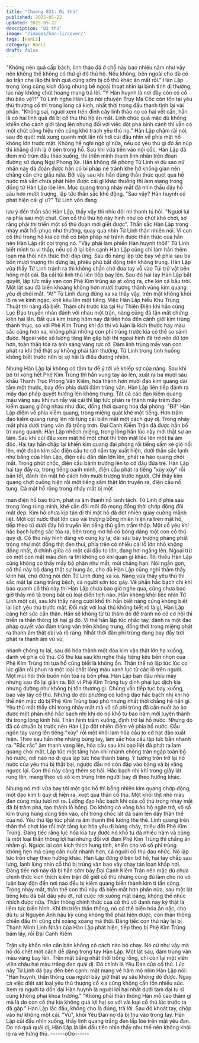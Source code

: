 ```yaml
---
title: "Chương 831: Dị thú"
published: 2025-05-22
updated: 2025-05-22
description: 'Dị thú'
image: '/images/han-li/cover/'
tags: [HanLi]
category: HanLi
draft: false
---
```


"Không nên quá cấp bách, linh thảo đã ở chỗ này bao nhiêu năm
như vậy nên không thể không có thứ gì đó thủ hộ. Nếu không,
bên ngoài cho dù có ảo trận che lấp thì linh quả cũng sớm bị cổ
thú khác ăn mất rồi." Hàn Lập trong lòng cũng kích động nhưng
bề ngoài thoạt nhìn lại bình tĩnh dị thường, lúc này không chút
hoang mang trả lời.
"Ý Hàn huynh là nơi đây còn có cổ thú bảo vệ?!" Tử Linh nghe
Hàn Lập nói chuyện Trụy Ma Cốc còn tồn tại yêu thú thượng cổ
thì trong lòng cả kinh, nhất thời trong đầu thanh tĩnh lại vài phần.
"Không sai, ngươi xem trên đỉnh cây linh thảo nọ có hai vết cắn,
hẳn là có hai linh quả đã bị cổ thú thủ hộ ăn mất. Linh chúc quả
mặc dù không khiến cho cảnh giới tăng lên nhưng đối với việc đột
phá bình cảnh thì vẫn có một chút công hiệu nên cũng khó trách
yêu thú nọ." Hàn Lập chậm rãi nói, sau đó quét mắt xung quanh
một lần rồi hơi cúi đầu nhìn về phía mặt hồ không lớn trước mặt.
Không hề nghi ngờ gì nữa, nếu có yêu thú gì đó ẩn núp thì khẳng
định là ở bên trong hồ.
Sau khi vừa tiến vào nội cốc, Hàn Lập đã đem mũ trùm đầu tháo
xuống, thi triển minh thanh linh nhãn trên đoạn đường sử dụng
Ngự Phong Xa. Hắn không đề phòng Tử Linh vì dù sao nữ nhân
này đã đoán được hắn có bí pháp né tránh khe hở không gian
nên chẳng cần che giấu nữa.
Bởi vậy sau khi hắn dùng thần thức quét qua hồ nước mà vẫn
chưa phát hiện được cái gì khác thường thì lam mang trong đồng
tử Hàn Lập lóe lên. Mục quang trong nháy mắt đã nhìn thấu đáy
hồ sâu hơn mười trượng, lập tức thần sắc khẽ động.
"Sao vậy? Hàn huynh có phát hiện cái gì ư?" Tử Linh vốn đang

lưu ý đến thần sắc Hàn Lập, thấy vậy thì nhíu đôi mi thanh tú hỏi.
"Ngươi lui ra phía sau một chút. Con cổ thú thủ hộ này hình như
có chút khó chơi, sợ rằng phải thi triển một số thủ đoạn mới giết
được". Thần sắc Hàn Lập trong nháy mắt hồi phục như thường,
quay qua nhìn Tử Linh thản nhiên nói.
Vì con cổ thú trong hồ kia có thể có biện pháp né tránh được thần
thức của hắn nên Hàn Lập rất coi trọng nó.
"Vậy phải làm phiền Hàn huynh thôi!" Tử Linh biết mình tu vi thấp,
nếu có ở lại bên cạnh Hàn Lập cũng chỉ làm hắn thêm loạn mà
thôi nên thức thời đáp ứng. Sau đó nàng lập tức bay về phía sau
ba bốn mươi trượng thì dừng lại, phiêu phù bất động trên không
trung.
Hàn Lập vừa thấy Tử Linh tránh ra thì không chần chờ đưa tay vỗ
vào Túi trữ vật bên hông một cái. Ba cái túi linh thú liên tiếp bay
lên. Sau đó hai tay Hàn Lập bắt quyết, lập tức mấy vạn con Phệ
Kim trùng ào ạt xông ra, che kín cả bầu trời. Một lát sau đã biến
khoảng không hơn mười trượng thành vùng kim quang yêu dị
chói mắt.
"A!" Tử Linh đang đứng xa xa thấy vậy, trên mặt không khỏi lộ ra
vẻ kinh ngạc, khẽ kêu lên một tiếng.
Việc Hàn Lập hiểu Khu Trùng Thuật thì nàng đã biết. Thậm chí
trước kia tại Hư Thiên Điện khi hắn cùng Lục Đạo truyền nhân
đánh với nhau một trận, nàng cũng đã tận mắt chứng kiến hai lần.
Bất quá kim trùng hôm nay đã tiến hóa đến cảnh giới kim trùng
thành thục, so với Phệ Kim Trùng khi đó thì vô luận là kích thước
hay màu sắc cũng hơn xa, không phải những con phi trùng trước
kia có thể so sánh được.
Ngoài việc số lượng tăng lên gấp bội thì ngoại hình đã trở nên dữ
tợn hơn, toàn thân tỏa ra ánh sáng vàng rực rỡ. Đám linh trùng
mấy vạn con phát ra khí thế thật sự không phải tầm thường. Tử
Linh trong tình huống không biết trước nên bị sợ hãi là điều
đương nhiên.

Nhưng Hàn Lập lại không có tâm tư để ý tới vẻ khiếp sợ của
nàng. Sau khi bố trí xong hết Phệ Kim Trùng thì hắn vung tay áo
lên, xuất ra ba mươi sáu khẩu Thanh Trúc Phong Vân Kiếm, hóa
thành hơn mười đạo kim quang dài tầm một thước, bay đến phía
dưới đám trùng vân.
Hàn Lập liên tiếp đánh ra mấy đạo pháp quyết hướng lên không
trung.
Tất cả các đạo kiếm quang màu vàng sau khi run rẩy vài cái thì
lập tức phân ra thành mấy trăm đạo kiếm quang giống nhau như
đúc, đồng thời quang hoa đại phóng.
"Đi!"
Hàn Lập điểm về phía kiếm quang, trong miệng quát khẽ một
tiếng.
Hơn trăm đạo kiếm quang rung lên rồi từng cái biến mất một cách
quỷ dị. Trong nháy mắt phía dưới trùng vân đã trống trơn.
Đại Canh Kiếm Trận đã được hắn bố trí xung quanh.
Hàn Lập nhếch miệng, trong lòng hắn lúc này mới thật sự an tâm.
Sau khi cúi đầu xem mặt hồ một chút thì trên mặt lóe lên một tia
âm độc.
Hai tay hắn chập lại khiến kim quang đại phóng rồi tiếng sấm xé
gió nổi lên, một đoàn kim sắc điện cầu to cỡ nắm tay xuất hiện,
dưới thần sắc lạnh như băng của Hàn Lập, điện cầu dần dần lớn
lên, phát ra hào quang chói mắt.
Trong phút chốc, điện cầu bành trướng lên to cỡ đầu đứa trẻ.
Hàn Lập hai tay đẩy ra, trong tiếng oanh minh, điện cầu phát ra
tiếng "xùy xùy" rồi bắn tới, đánh lên mặt hồ cách hơn mười
trượng trước người.
Chỉ thấy kim quang chợt cuồng hiện rồi một tiếng sấm thật lớn
truyền ra, điện cầu nổ tung. Cả mặt hồ rộng trong nháy mắt bị một

màn điện hồ bao trùm, phát ra âm thanh nổ tanh tách.
Tử Linh ở phía sau trong lòng rùng mình, khẽ cắn đôi môi đỏ
mọng đồng thời chớp động đôi mắt đẹp.
Kim hồ chưa kịp tán đi thì mặt hồ đã đột nhiên quay cuồng mãnh
liệt.
Một cột nước thật lớn cao vài trượng bỗng nhiên hiện ra trên mặt
hồ, tiếp theo từ dưới đáy hồ truyền lên tiếng thú gầm trầm thấp.
Một cỗ yêu khí hắc bạch lưỡng sắc tỏa ra, bên trong mơ hồ có
bóng dáng một con cổ thú quỷ dị.
Cổ thú này hình dáng vô cùng kỳ lạ, dài sáu bảy trượng phảng
phất trông như một đống thịt đen thui, phía trên có nhiều cái lỗ lớn
nhỏ không đồng nhất, ở chính giữa có một cái đầu to lớn, đang
hơi ngẩng lên. Ngoại trừ có một con mắt màu đen ra thì không có
khí quan gì khác. Tối thiểu Hàn Lập cũng không có thấy mấy bộ
phận như mắt, mũi chẳng hạn.
Nói ngắn gọn, cổ thú này bộ dáng thật sự hung ác, cho dù Hàn
Lập cũng nghĩ thầm thấy kinh hãi, chứ đừng nói đến Tử Linh
đứng xa xa. Nàng vừa thấy yêu thú thì sắc mặt lại càng trắng
bệch, cả người sởn tóc gáy.
Về phần hắc bạch chi khí bao quanh cổ thú này thì Hàn Lập chưa
bao giờ nghe qua, cũng chưa bao giờ thấy mô tả trong bất cứ loại
điển tịch nào. Hắn không khỏi liếc nhìn Tử Linh một cái, sau khi
thấy nàng cười khổ thì hắn biết nàng cũng không biết lai lịch yêu
thú trước mặt.
Đối mặt với loại thú không biết rõ là gì, Hàn Lập càng hết sức cẩn
thận. Hắn sẽ không từ từ thăm dò để tránh nó có cơ hội thi triển
ra thần thông lợi hại gì đó.
Vì thế hắn lập tức nhấc tay, đánh ra một đạo pháp quyết vào đám
trùng vân trên không trung, đồng thời trong miệng phát ra thanh
âm thật dài và rõ ràng.
Nhất thời đàn phi trùng đang bay đầy trời phát ra thanh âm vù vù,

nhanh chóng tụ lại, sau đó hóa thành một đóa kim vân thật lớn hạ
xuống, đánh về phía cổ thú.
Cổ thú kia sau khi nghe thấy tiếng kêu bén nhọn của Phệ Kim
Trùng thì tựa hồ cũng biết là không ổn. Thân thể nó lập tức lúc co
lúc giãn rồi phun ra một loại chất lỏng màu xanh lục từ các lỗ trên
người.
Một mùi hôi thối buồn nôn tỏa ra bốn phía.
Hàn Lập ban đầu nhíu mày nhưng sau đó lại giãn ra.
Bởi vì Phệ Kim Trùng tuy dính phải lục dịch kia nhưng dường như
không bị tổn thương gì. Chúng vẫn tiếp tục bay xuống, bao vây
lấy cổ thú. Nhưng do đối phương có lưỡng đạo hắc bạch nhị khí
hộ thể nên mặc dù bị Phệ Kim Trùng bao phủ nhưng nhất thời
chẳng hề hấn gì.
Yêu thú mắt thấy chỉ trong nháy mắt mà vô số phi trùng đã cắn
nuốt ào ào được một phần nhỏ hắc bạch nhị khí do nó khổ tu bao
năm mới luyện thành thì trong lòng kinh hãi. Thân hình trầm
xuống, định trở lại hồ nước.
Nhưng do đã có chuẩn bị trước nên Hàn Lập đột nhiên điểm về
phía hồ nước. Đầu ngón tay vang lên tiếng "xùy" rồi một khối lam
hỏa cầu to cỡ hạt đào xuất hiện. Theo sau hắn nhẹ nhàng búng
tay, lam sắc hỏa cầu lập tức bắn nhanh ra.
"Rắc rắc" âm thanh vang lên, hỏa cầu sau khi bạo liệt đã phát ra
lam quang chói mắt.
Lập tức một tầng hàn khí nhanh chóng tràn ngập toàn bộ hồ
nước, nơi nào nó đi qua lập tức hóa thành băng.
Ý tưởng trốn trở lại hồ nước của yêu thú bị thật bại, ngược đầu
nó còn đập vào băng và bị văng ngược lại.
Con thú này càng thêm sợ hãi. Hắc bạch nhị khí trong giây lát
rung lên, mang theo vố số kim trùng trên người bay đi theo hướng
khác.

Nhưng nó mới vừa bay tới một góc hồ thì bỗng nhiên kim quang
chớp động, một đạo kim ti quỷ dị hiện ra, xoẹt qua thân cổ thú.
Một khối thịt nhỏ màu đen cùng màu tươi rơi ra.
Lưỡng đạo hắc bạch khí của cổ thú trong nháy mắt đã bị trảm
phá, tạo thành lỗ hổng. Do không có vòng bảo hộ ngăn trở, vô số
kim trùng hùng dũng tiến vào, chỉ trong chốc lát đã bám lên đầy
thân thể của nó.
Yêu thú lập tức phát ra âm thanh thê lương the thé. Linh quang
trên thân thể chợt lóe rồi một tầng lục hỏa yêu dị bùng cháy, thiêu
đốt Phệ Kim Trùng.
Đáng tiếc rằng lục hỏa kia tuy được nó khổ tu đã nhiều năm và
cũng là một loại thần thông lợi hại nhưng đối với đám Phệ Kim
Trùng thì chẳng ăn nhằm gì. Ngược lại còn kích thích hung tính,
khiến cho vô số phi trùng không hẹn mà cùng cắn nuốt nhanh
hơn, cả người cổ thú đau nhức. Nó lập tức trốn chạy theo hướng
khác.
Hàn Lập đứng ở bên bờ hồ, hai tay chắp sau lưng, lạnh lùng nhìn
cổ thú bị trùng vân bao vây chạy tán loạn khắp nơi. Đáng tiếc nơi
này đã bị hắn sớm bày Đại Canh Kiếm Trận nên mặc dù chưa
chính thức kích thích kiếm trận để giết cổ thú nhưng cũng đủ làm
cho nó vô luận bay độn đến nơi nào đều bị kiếm quang biến thành
kim ti tấn công.
Trong nháy mắt, thân thể con thú này đã biến mất hơn phân nửa,
sau một lát tiếng kêu đã bắt đầu yếu ớt, rút cuộc rơi xuống mặt
băng, không thể nhúc nhích được nữa.
Thần thông chính thức của cổ thú vô danh này kỳ thật là liễm tức
biến hình. Khi thi triển thần thống, nó có thể biến hóa ẩn nặc, cho
dù tu sĩ Nguyên Anh hậu kỳ cũng không thể phát hiện được, còn
thần thông chiến đấu thì cũng chỉ xoàng xoàng mà thôi.
Đáng tiếc con thú này lại bị Thanh Minh Linh Nhãn của Hàn Lập
phát hiện, tiếp theo bị Phệ Kim Trùng bám lấy, rồi Đại Canh Kiếm

Trận vây khốn nên căn bản không có cách nào bỏ chạy. Nó cứ
như vậy mà hồ đồ chết một cách dễ dàng trong tay Hàn Lập.
Một lát sau, đám trùng vân màu vàng bay lên. Trên mặt băng nhất
thời trống rỗng, chỉ còn lại một viên viên châu hai màu trắng đen
quái dị. Đó chính là Yêu Đan của cổ thú.
Lúc này Tử Linh đã bay đến bên cạnh, mặt mang vẻ hâm mộ nhìn
Hàn Lập nói:
"Hàn huynh, thần thông của ngươi bây giờ thật sự sâu không dò
được. Ngay cả việc diệt sát loại yêu thú thượng cổ kia cũng không
cần tốn nhiều sức. Xem ra người ta đồn đại Hàn huynh là người
lợi hại nhất dưới tam đại tu sĩ cũng không phải khoa trương."
"Không phải thần thông Hàn mỗ cao thâm gì mà là do con cổ thú
kia không quá lợi hại so với vài loại cổ thú lúc trước ta đã gặp."
Hàn Lập lắc đầu, không cho là đúng, trả lời. Sau đó khoát tay,
chộp vào hư không một cái. "Vù", khối Yêu Đan nọ đã bị thu vào
trong tay.
Hàn Lập cúi đầu nhìn xuống, thấy linh quang trắng đen lấp lóe
trên mặt yêu đan. Do nó quá quái dị, Hàn Lập là lần đầu tiên nhìn
thấy như thế nên không khỏi lộ ra vẻ hứng thú.
------oOo------
